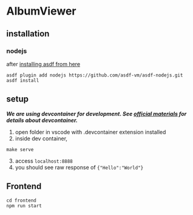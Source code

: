 # AlbumViewer

## installation 


### nodejs
after [installing asdf from here](https://github.com/asdf-vm/asdf)

```
asdf plugin add nodejs https://github.com/asdf-vm/asdf-nodejs.git
asdf install
```

## setup
***We are using devcontainer for development.
See [official materials](https://code.visualstudio.com/docs/devcontainers/containers#_forwarding-or-publishing-a-port) for details about devcontainer.***

1. open folder in vscode with .devcontainer extension installed
2. inside dev container,
```
make serve
```
3. access `localhost:8888`
4. you should see raw response of `{"Hello":"World"}`

## Frontend
```
cd frontend
npm run start
```